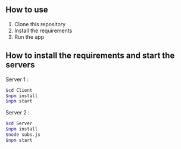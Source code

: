 ## How to use

1. Clone this repository
2. Install the requirements
3. Run the app

## How to install the requirements and start the servers

Server 1 : 

```bash
$cd Client
$npm install
$npm start
```

Server 2 : 

```bash
$cd Server
$npm install
$node subs.js
$npm start
```
